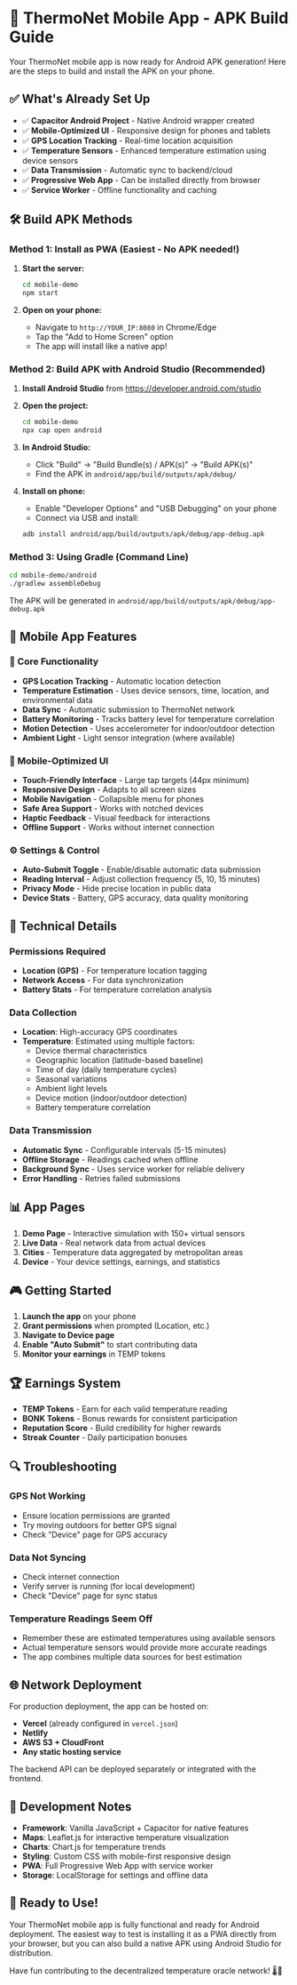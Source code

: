 # 🚀 ThermoNet Mobile App - APK Build Guide

Your ThermoNet mobile app is now ready for Android APK generation! Here are the steps to build and install the APK on your phone.

## ✅ What's Already Set Up

- ✅ **Capacitor Android Project** - Native Android wrapper created
- ✅ **Mobile-Optimized UI** - Responsive design for phones and tablets
- ✅ **GPS Location Tracking** - Real-time location acquisition
- ✅ **Temperature Sensors** - Enhanced temperature estimation using device sensors
- ✅ **Data Transmission** - Automatic sync to backend/cloud
- ✅ **Progressive Web App** - Can be installed directly from browser
- ✅ **Service Worker** - Offline functionality and caching

## 🛠️ Build APK Methods

### Method 1: Install as PWA (Easiest - No APK needed!)

1. **Start the server:**
   ```bash
   cd mobile-demo
   npm start
   ```

2. **Open on your phone:**
   - Navigate to `http://YOUR_IP:8080` in Chrome/Edge
   - Tap the "Add to Home Screen" option
   - The app will install like a native app!

### Method 2: Build APK with Android Studio (Recommended)

1. **Install Android Studio** from https://developer.android.com/studio

2. **Open the project:**
   ```bash
   cd mobile-demo
   npx cap open android
   ```

3. **In Android Studio:**
   - Click "Build" → "Build Bundle(s) / APK(s)" → "Build APK(s)"
   - Find the APK in `android/app/build/outputs/apk/debug/`

4. **Install on phone:**
   - Enable "Developer Options" and "USB Debugging" on your phone
   - Connect via USB and install:
   ```bash
   adb install android/app/build/outputs/apk/debug/app-debug.apk
   ```

### Method 3: Using Gradle (Command Line)

```bash
cd mobile-demo/android
./gradlew assembleDebug
```

The APK will be generated in `android/app/build/outputs/apk/debug/app-debug.apk`

## 📱 Mobile App Features

### 🎯 Core Functionality
- **GPS Location Tracking** - Automatic location detection
- **Temperature Estimation** - Uses device sensors, time, location, and environmental data
- **Data Sync** - Automatic submission to ThermoNet network
- **Battery Monitoring** - Tracks battery level for temperature correlation
- **Motion Detection** - Uses accelerometer for indoor/outdoor detection
- **Ambient Light** - Light sensor integration (where available)

### 🎨 Mobile-Optimized UI
- **Touch-Friendly Interface** - Large tap targets (44px minimum)
- **Responsive Design** - Adapts to all screen sizes
- **Mobile Navigation** - Collapsible menu for phones
- **Safe Area Support** - Works with notched devices
- **Haptic Feedback** - Visual feedback for interactions
- **Offline Support** - Works without internet connection

### ⚙️ Settings & Control
- **Auto-Submit Toggle** - Enable/disable automatic data submission
- **Reading Interval** - Adjust collection frequency (5, 10, 15 minutes)
- **Privacy Mode** - Hide precise location in public data
- **Device Stats** - Battery, GPS accuracy, data quality monitoring

## 🔧 Technical Details

### Permissions Required
- **Location (GPS)** - For temperature location tagging
- **Network Access** - For data synchronization
- **Battery Stats** - For temperature correlation analysis

### Data Collection
- **Location**: High-accuracy GPS coordinates
- **Temperature**: Estimated using multiple factors:
  - Device thermal characteristics
  - Geographic location (latitude-based baseline)
  - Time of day (daily temperature cycles)
  - Seasonal variations
  - Ambient light levels
  - Device motion (indoor/outdoor detection)
  - Battery temperature correlation

### Data Transmission
- **Automatic Sync** - Configurable intervals (5-15 minutes)
- **Offline Storage** - Readings cached when offline
- **Background Sync** - Uses service worker for reliable delivery
- **Error Handling** - Retries failed submissions

## 📊 App Pages

1. **Demo Page** - Interactive simulation with 150+ virtual sensors
2. **Live Data** - Real network data from actual devices
3. **Cities** - Temperature data aggregated by metropolitan areas
4. **Device** - Your device settings, earnings, and statistics

## 🎮 Getting Started

1. **Launch the app** on your phone
2. **Grant permissions** when prompted (Location, etc.)
3. **Navigate to Device page**
4. **Enable "Auto Submit"** to start contributing data
5. **Monitor your earnings** in TEMP tokens

## 🏆 Earnings System

- **TEMP Tokens** - Earn for each valid temperature reading
- **BONK Tokens** - Bonus rewards for consistent participation
- **Reputation Score** - Build credibility for higher rewards
- **Streak Counter** - Daily participation bonuses

## 🔍 Troubleshooting

### GPS Not Working
- Ensure location permissions are granted
- Try moving outdoors for better GPS signal
- Check "Device" page for GPS accuracy

### Data Not Syncing
- Check internet connection
- Verify server is running (for local development)
- Check "Device" page for sync status

### Temperature Readings Seem Off
- Remember these are estimated temperatures using available sensors
- Actual temperature sensors would provide more accurate readings
- The app combines multiple data sources for best estimation

## 🌐 Network Deployment

For production deployment, the app can be hosted on:
- **Vercel** (already configured in `vercel.json`)
- **Netlify**
- **AWS S3 + CloudFront**
- **Any static hosting service**

The backend API can be deployed separately or integrated with the frontend.

## 📝 Development Notes

- **Framework**: Vanilla JavaScript + Capacitor for native features
- **Maps**: Leaflet.js for interactive temperature visualization
- **Charts**: Chart.js for temperature trends
- **Styling**: Custom CSS with mobile-first responsive design
- **PWA**: Full Progressive Web App with service worker
- **Storage**: LocalStorage for settings and offline data

## 🚀 Ready to Use!

Your ThermoNet mobile app is fully functional and ready for Android deployment. The easiest way to test is installing it as a PWA directly from your browser, but you can also build a native APK using Android Studio for distribution.

Have fun contributing to the decentralized temperature oracle network! 🌡️📱